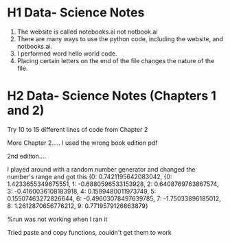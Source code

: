 # H1 Data- Science Notes
1. The website is called notebooks.ai not notbook.ai
2. There are many ways to use the python code, including the website, and notbooks.ai. 
3. I performed word hello world code.
4. Placing certain letters on the end of the file changes the nature of the file. 

# H2 Data- Science Notes (Chapters 1 and 2)
Try 10 to 15 different lines of code from Chapter 2

More Chapter 2..... I used the wrong book edition pdf

2nd edition....

I played around with a random number generator and changed the number's range and got this {0: 0.7421195642083042,
{0: 1.4233655349675551,
 1: -0.6880596533153928,
 2: 0.6408769763867574,
 3: -0.4160036108183918,
 4: 0.1599480011973749,
 5: 0.15507463272826644,
 6: -0.49603078497639785,
 7: -1.75033896185012,
 8: 1.2612870656776212,
 9: 0.7719579126863879}


%run was not working when I ran it

Tried paste and copy functions, couldn't get them to work


